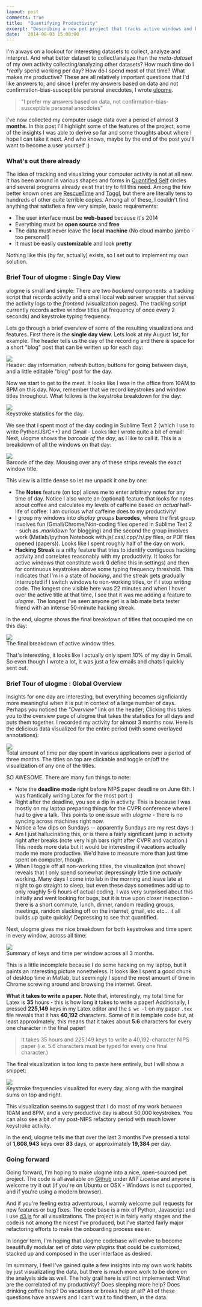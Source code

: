 ```yaml
---
layout: post
comments: true
title:  "Quantifying Productivity"
excerpt: "Describing a new pet project that tracks active windows and keystroke frequencies over the duration of a day (on Ubuntu/OSX) and creates pretty HTML visualizations of the data. This allows me to gain nice insights into my productivity. Code on Github."
date:   2014-08-03 15:00:00
---
```


I'm always on a lookout for interesting datasets to collect, analyze and interpret. And what better dataset to collect/analyze than the *meta-dataset* of my own activity collecting/analyzing other datasets? How much time do I **really* spend working per day? How do I spend most of that time? What makes me productive? These are all relatively important questions that I'd like answers to, and since I prefer my answers based on data and not confirmation-bias-susceptible personal anecdotes, I wrote [ulogme](https://github.com/karpathy/ulogme).

> "I prefer my answers based on data, not confirmation-bias-susceptible personal anecdotes"

I've now collected my computer usage data over a period of almost **3 months**. In this post I'll highlight some of the features of the project, some of the insights I was able to derive so far and some thoughts about where I hope I can take it next. And who knows, maybe by the end of the post you'll want to become a user yourself :)

### What's out there already
The idea of tracking and visualizing your computer activity is not at all new. It has been around in various shapes and forms in [Quantified Self](http://en.wikipedia.org/wiki/Quantified_Self) circles and several programs already exist that try to fill this need. Among the few better known ones are [RescueTime](https://www.rescuetime.com/) and [Toggl](https://www.toggl.com/), but there are literally tens to hundreds of other quite terrible copies. Among all of these, I couldn't find anything that satisfies a few very simple, basic requirements:

- The user interface must be **web-based** because it's 2014
- Everything must be **open source** and **free**
- The data must never leave the **local machine** (No cloud mambo jambo - too personal!)
- It must be easily **customizable** and look **pretty**

Nothing like this (by far, actually) exists, so I set out to implement my own solution.

### Brief Tour of ulogme : Single Day View

ulogme is small and simple: There are two *backend* components: a tracking script that records activity and a small local web server wrapper that serves the activity logs to the *frontend* (visualization pages). The tracking script currently records active window titles (at frequency of once every 2 seconds) and keystroke typing frequency.

Lets go through a brief overview of some of the resulting visualizations and features. First there is the **single day view**. Lets look at my August 1st, for example. The header tells us the day of the recording and there is space for a short "blog" post that can be written up for each day:

<div class="imgcap">
<img src="/assets/ulogme_sv1.jpeg">
<div class="thecap">Header: day information, refresh button, buttons for going between days, and a little editable "blog" post for the day.</div>
</div>

Now we start to get to the meat. It looks like I was in the office from 10AM to 8PM on this day. Now, remember that we record keystrokes and window titles throughout. What follows is the keystroke breakdown for the day:

<div class="imgcap">
<img src="/assets/ulogme_sv2.jpeg">
<div class="thecap">Keystroke statistics for the day.</div>
</div>

We see that I spent most of the day coding in Sublime Text 2 (which I use to write Python/JS/C++) and Gmail - Looks like I wrote quite a bit of email! Next, ulogme shows the *barcode of the day*, as I like to call it. This is a breakdown of all the windows on that day:

<div class="imgcap">
<img src="/assets/ulogme_sv3.jpeg">
<div class="thecap">Barcode of the day. Mousing over any of these strips reveals the exact window title.</div>
</div>

This view is a little dense so let me unpack it one by one:

- The **Notes** feature (on top) allows me to enter arbitrary notes for any time of day. Notice I also wrote an (optional) feature that looks for notes about coffee and calculates my levels of caffeine based on *actual* half-life of coffee. I am curious what caffeine does to my productivity!
- I group my windows into *display groups* **barcodes**, where the first group involves fun (Gmail/Chrome/Non-coding files opened in Sublime Text 2 - such as *.markdown* for blogging) and the second the group involves work (Matlab/Ipython Notebook with.js/.css/.cpp/.h/.py files, or PDF files opened (papers)). Looks like I spent roughly half of the day on work.
- **Hacking Streak** is a nifty feature that tries to identify contiguous hacking activity and correlates reasonably with my productivity. It looks for active windows that constitute work (I define this in settings) and then for continuous keystrokes above some typing frequency threshold. This indicates that I'm in a state of *hacking*, and the streak gets gradually interrupted if I switch windows to non-working titles, or if I stop writing code. The longest one visible here was 22 minutes and when I hover over the active title at that time, I see that it was me adding a feature to *ulogme*. The longest I've seen anyone get is a lab mate beta tester friend with an intense 50-minute hacking streak.

In the end, ulogme shows the final breakdown of titles that occupied me on this day:

<div class="imgcap">
<img src="/assets/ulogme_sv4.jpeg">
<div class="thecap">The final breakdown of active window titles.</div>
</div>

That's interesting, it looks like I actually only spent 10% of my day in Gmail. So even though I wrote a lot, it was just a few emails and chats I quickly sent out.

### Brief Tour of ulogme : Global Overview

Insights for one day are interesting, but everything becomes signficiantly more meaningful when it is put in context of a large number of days. Perhaps you noticed the *"Overview"* link on the header; Clicking this takes you to the overview page of ulogme that takes the statistics for all days and puts them together. I recorded my activity for almost 3 months now. Here is the delicious data visualized for the entire period (with some overlayed annotations):

<div class="imgcap">
<img src="/assets/ulogme_mv1.jpeg">
<div class="thecap">Total amount of time per day spent in various applications over a period of three months. The titles on top are clickable and toggle on/off the visualization of any one of the titles.</div>
</div>

SO AWESOME. There are many fun things to note:

- Note the **deadline mode** right before NIPS paper deadline on June 6th. I was frantically writing Latex for the most part :)
- Right after the deadline, you see a dip in activity. This is because I was mostly on my laptop preparing things for the CVPR conference where I had to give a talk. This points to one issue with *ulogme* - there is no syncing across machines right now.
- Notice a few dips on Sundays -- apparently Sundays are my rest days :)
- Am I just hallucinating this, or is there a fairly significant jump in activity right after breaks (note very high bars right after CVPR and vacation.) This needs more data but it would be interesting if vacations actually made me more productive. We'd have to measure more than just time spent on computer, though.
- When I toggle off all non-working titles, the visualizaiton (not shown) reveals that I only spend somewhat depressingly little time *actually* working. Many days I come into lab in the morning and leave late at night to go straight to sleep, but even these days sometimes add up to only roughly 5-6 hours of actual coding. I was very surprised about this initially and went looking for bugs, but it is true upon closer inspection - there is a short commute, lunch, dinner, random reading groups, meetings, random slacking off on the internet, gmail, etc etc... it all builds up quite quickly! Depressing to see that quantified.

Next, ulogme gives me nice breakdown for both keystrokes and time spent in every window, across all time:

<div class="imgcap">
<img src="/assets/ulogme_mv2.jpeg">
<div class="thecap">Summary of keys and time per window across all 3 months.</div>
</div>

This is a little incomplete because I do some hacking on my laptop, but it paints an interesting picture nonetheless. It looks like I spent a good chunk of desktop time in Matlab, but seemingly I spend the most amount of time in Chrome screwing around and browsing the internet. Great.

**What it takes to write a paper.** Note that, interestingly, my total time for Latex is **35** hours - this is how long it takes to write a paper! Additionally, I pressed **225,149** keys in my Latex editor and the `$ wc -l` on my paper `.tex` file reveals that it has **40,192** characters. Some of it is template code but, at least approximately, this means that it takes about **5.6** characters for every one character in the final paper!

> It takes 35 hours and 225,149 keys to write a 40,192-character NIPS paper (i.e. 5.6 characters must be typed for every one final character.)

The final visualization is too long to paste here entirely, but I will show a snippet:

<div class="imgcap">
<img src="/assets/ulogme_mv3.jpeg">
<div class="thecap">Keystroke frequencies visualized for every day, along with the marginal sums on top and right.</div>
</div>

This visualization seems to suggest that I do most of my work between 10AM and 8PM, and a very productive day is about 50,000 keystrokes. You can also see a bit of my post-NIPS refactory period with much lower keystroke activity.

In the end, ulogme tells me that over the last 3 months I've pressed a total of **1,608,943** keys over **83** days, or approximately **19,384** per day.

### Going forward

Going forward, I'm hoping to make ulogme into a nice, open-sourced pet project. The code is all available on [Github](https://github.com/karpathy/ulogme) under *MIT License* and anyone is welcome try it out (if you're on Ubuntu or OSX - Windows is not supported, and if you're using a modern browser).

And if you're feeling extra adventurous, I warmly welcome pull requests for new features or bug fixes. The code base is a mix of Python, Javascript and I use [d3.js](http://d3js.org/) for all visualizations. The project is in fairly early stages and the code is not among the nicest I've produced, but I've started fairly major refactoring efforts to make the onboarding process easier. 

In longer term, I'm hoping that ulogme codebase will evolve to become beautifully modular set of *data view plugins* that could be customized, stacked up and composed in the user interface as desired.

Im summary, I feel I've gained quite a few insights into my own work habits by just visualizating the data, but there is much more work to be done on the analysis side as well. The holy grail here is still not implemented: What are the correlated of my productivity? Does sleeping more help? Does drinking coffee help? Do vacations or breaks help at all? All of these questions have answers and I can't wait to find them, in the data.




